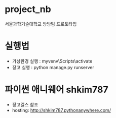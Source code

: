 # project_nb
서울과학기술대학교 방방팀 프로토타입

# 실행법
+ 가상환경 실행 : myvenv\Scripts\activate
+ 장고 실행 : python manage.py runserver

# 파이썬 애니웨어 shkim787
+ 장고걸스 참조
+ hosting: http://shkim787.pythonanywhere.com/
